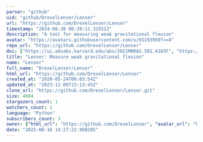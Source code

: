 ```yaml
---
parser: "github"
uid: "github/DrexelLenser/Lenser"
url: "https://github.com/DrexelLenser/Lenser"
timestamp: "2024-06-30 00:39:11.315512"
description: "A tool for measuring weak gravitational flexion"
avatar: "https://avatars.githubusercontent.com/u/65193950?v=4"
repo_url: "https://github.com/DrexelLenser/Lenser"
doi: ["https://ui.adsabs.harvard.edu/abs/2021MNRAS.501.4103F", "https://ui.adsabs.harvard.edu/abs/2024ascl.soft06005A/abstract"]
title: "Lenser: Measure weak gravitational flexion"
name: "Lenser"
full_name: "DrexelLenser/Lenser"
html_url: "https://github.com/DrexelLenser/Lenser"
created_at: "2020-05-24T06:03:54Z"
updated_at: "2023-11-09T15:13:45Z"
clone_url: "https://github.com/DrexelLenser/Lenser.git"
size: 4604
stargazers_count: 1
watchers_count: 1
language: "Python"
subscribers_count: 3
owner: {"html_url": "https://github.com/DrexelLenser", "avatar_url": "https://avatars.githubusercontent.com/u/65193950?v=4", "login": "DrexelLenser", "type": "Organization"}
date: "2025-08-16 14:27:22.908205"
---
```

